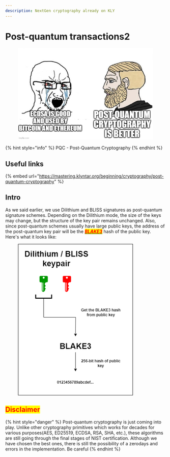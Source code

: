 ```yaml
---
description: NextGen cryptography already on KLY
---
```


# Post-quantum transactions2

<figure><img src="../../.gitbook/assets/image (7).png" alt=""><figcaption></figcaption></figure>

{% hint style="info" %}
PQC - Post-Quantum Cryptography
{% endhint %}

## Useful links

{% embed url="https://mastering.klyntar.org/beginning/cryptography/post-quantum-cryptography" %}

## Intro

As we said earlier, we use Dilithium and BLISS signatures as post-quantum signature schemes. Depending on the Dilithium mode, the size of the keys may change, but the structure of the key pair remains unchanged. Also, since post-quantum schemes usually have large public keys, the address of the post-quantum key pair will be the [_<mark style="color:red;">**BLAKE3**</mark>_](https://mastering.klyntar.org/beginning/cryptography/hash-functions) hash of the public key. Here's what it looks like:

<figure><img src="../../.gitbook/assets/image (8).png" alt=""><figcaption></figcaption></figure>

## <mark style="color:red;">Disclaimer</mark>

{% hint style="danger" %}
Post-quantum cryptography is just coming into play. Unlike other cryptography primitives which works for decades for various purposes(AES, ED25519, ECDSA, RSA, SHA, etc.), these algorithms are still going through the final stages of NIST certification. Although we have chosen the best ones, there is still the possibility of a zerodays and errors in the implementation. Be careful
{% endhint %}
